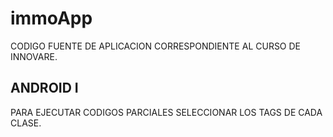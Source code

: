 # immoApp
CODIGO FUENTE DE APLICACION CORRESPONDIENTE AL CURSO DE INNOVARE. 

ANDROID I
---------

PARA EJECUTAR CODIGOS PARCIALES SELECCIONAR LOS TAGS DE CADA CLASE.
